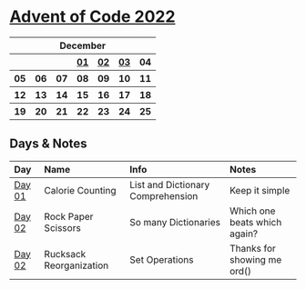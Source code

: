 # [Advent of Code 2022](https://adventofcode.com/2022)

<table>
    <tr>
        <th colspan="7">December</th>
    </tr>
    <tr>
        <th></th>
        <th></th>
        <th></th>
        <th><a href="https://adventofcode.com/2022/day/1">01</a></th>
        <th><a href="https://adventofcode.com/2022/day/2">02</a></th>
        <th><a href="https://adventofcode.com/2022/day/3">03</a></th>
        <th>04</th>
    </tr>
    <tr>
        <th>05</th>
        <th>06</th>
        <th>07</th>
        <th>08</th>
        <th>09</th>
        <th>10</th>
        <th>11</th>
    </tr>
    <tr>
        <th>12</th>
        <th>13</th>
        <th>14</th>
        <th>15</th>
        <th>16</th>
        <th>17</th>
        <th>18</th>
    </tr>
    <tr>
        <th>19</th>
        <th>20</th>
        <th>21</th>
        <th>22</th>
        <th>23</th>
        <th>24</th>
        <th>25</th>
    </tr>
</table>


## Days & Notes

Day | Name | Info | Notes
:--- | :-- | :---  | :----
[Day 01](https://github.com/enigm4tik/advent-of-code/blob/main/2022/day01/day01.py) | Calorie Counting | List and Dictionary Comprehension | Keep it simple
[Day 02](https://github.com/enigm4tik/advent-of-code/blob/main/2022/day02/day02.py) | Rock Paper Scissors | So many Dictionaries | Which one beats which again?
[Day 02](https://github.com/enigm4tik/advent-of-code/blob/main/2022/day03/day03.py) | Rucksack Reorganization | Set Operations | Thanks for showing me ord()